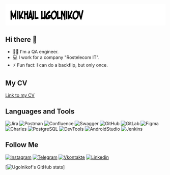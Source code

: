 ![Header](https://github.com/Ugolnikof/Ugolnikof/blob/main/assets/image_left.png)

## Hi there 👋

- 👨‍💻 I'm a QA engineer.
- 💻 I work for a company "Rostelecom IT".
- ⚡ Fun fact: I can do a backflip, but only once.

## My CV

[Link to my CV](https://drive.google.com/file/d/16Nd45kRvDXHuruRczgIlHhhwoRhepdeo/view?usp=sharing)

## Languages and Tools

![Jira](https://img.shields.io/badge/Jira-FFFFFF?style=for-the-badge&logo=Jira%20Software&logoColor=136be1)
![Postman](https://img.shields.io/badge/Postman-FFFFFF?style=for-the-badge&logo=postman&logoColor=f76935)
![Confluence](https://img.shields.io/badge/Confluence-FFFFFF?style=for-the-badge&logo=Confluence&logoColor=1c77f2)
![Swagger](https://img.shields.io/badge/Swagger-FFFFFF?style=for-the-badge&logo=swagger&logoColor=6a9c40)
![GitHub](https://img.shields.io/badge/Github-FFFFFF?style=for-the-badge&logo=github&logoColor=000000)
![GitLab](https://img.shields.io/badge/Gitlab-FFFFFF?style=for-the-badge&logo=gitlab&logoColor=e34329)
![Figma](https://img.shields.io/badge/Figma-FFFFFF?style=for-the-badge&logo=figma&logoColor=a25aff)
![Charles](https://img.shields.io/badge/Charles-FFFFFF?style=for-the-badge&logo=Betfair&logoColor=00FF00)
![PostgreSQL](https://img.shields.io/badge/PostgreSQL-FFFFFF?style=for-the-badge&logo=PostgreSQL&logoColor=316193)
![DevTools](https://img.shields.io/badge/DevTools-FFFFFF?style=for-the-badge&logo=googlechrome&logoColor=fbbc05)
![AndroidStudio](https://img.shields.io/badge/AndroidStudio-FFFFFF?style=for-the-badge&logo=androidstudio&logoColor=3ad07d)
![Jenkins](https://img.shields.io/badge/Jenkins-FFFFFF?style=for-the-badge&logo=jenkins&logoColor=000000)

## Follow Me

[![Instagram](https://img.shields.io/badge/Instagram-FFFFFF?style=for-the-badge&logo=instagram&logoColor=cd2967)](https://www.instagram.com/Ugolnikof)
[![Telegram](https://img.shields.io/badge/Telegram-FFFFFF?style=for-the-badge&logo=telegram&logoColor=279fdb)](https://t.me/MikhailUgolnikov)
[![Vkontakte](https://img.shields.io/badge/Vkontakte-FFFFFF?style=for-the-badge&logo=vk&logoColor=0077ff)](https://vk.com/id4654107)
[![Linkedin](https://img.shields.io/badge/Linkedin-FFFFFF?style=for-the-badge&logo=linkedin&logoColor=1176b5)](https://www.linkedin.com)

[![Ugolnikof's GitHub stats](https://github-readme-stats.vercel.app/api?username=Ugolnikof&show_icons=true)]
